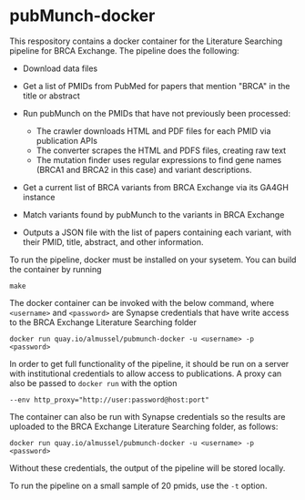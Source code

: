 # pubMunch-docker

This respository contains a docker container for the Literature Searching
pipeline for BRCA Exchange. The pipeline does the following:

- Download data files
- Get a list of PMIDs from PubMed for papers that mention "BRCA" in the title or abstract
- Run pubMunch on the PMIDs that have not previously been processed:
  - The crawler downloads HTML and PDF files for each PMID via publication APIs
  - The converter scrapes the HTML and PDFS files, creating raw text
  - The mutation finder uses regular expressions to find gene names (BRCA1 and BRCA2 in this case) and variant descriptions.

- Get a current list of BRCA variants from BRCA Exchange via its GA4GH instance
- Match variants found by pubMunch to the variants in BRCA Exchange
- Outputs a JSON file with the list of papers containing each variant, with their PMID, title, abstract, and other information.

To run the pipeline, docker must be installed on your sysetem. You can build the container by running 

```make```

The docker container can be invoked with the below command, where `<username>` and `<password>`
are Synapse credentials that have write access to the BRCA Exchange Literature Searching folder

```docker run quay.io/almussel/pubmunch-docker -u <username> -p <password>```

In order to get full functionality of the pipeline, it should be run on a
server with institutional credentials to allow access to publications. A
proxy can also be passed to `docker run` with the option

```--env http_proxy="http://user:password@host:port"```

The container can also be run with Synapse credentials so the results are uploaded
to the BRCA Exchange Literature Searching folder, as follows:

```docker run quay.io/almussel/pubmunch-docker -u <username> -p <password>```

Without these credentials, the output of the pipeline will be stored locally.

To run the pipeline on a small sample of 20 pmids, use the `-t` option. 
